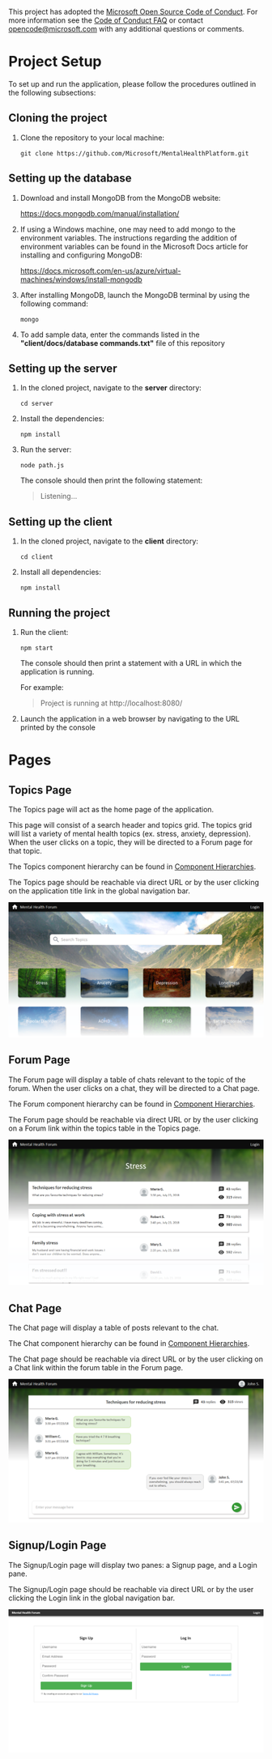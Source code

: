 This project has adopted the [Microsoft Open Source Code of Conduct](https://opensource.microsoft.com/codeofconduct/). For more information see the [Code of Conduct FAQ](https://opensource.microsoft.com/codeofconduct/faq/) or contact [opencode@microsoft.com](mailto:opencode@microsoft.com) with any additional questions or comments.

# Project Setup

To set up and run the application, please follow the procedures outlined in the following subsections:

## Cloning the project

1. Clone the repository to your local machine:

   ```
   git clone https://github.com/Microsoft/MentalHealthPlatform.git
   ```

## Setting up the database

1.  Download and install MongoDB from the MongoDB website:
  
    https://docs.mongodb.com/manual/installation/

2. If using a Windows machine, one may need to add mongo to the environment variables. The instructions regarding the addition of environment variables can be found in the Microsoft Docs article for installing and configuring MongoDB:

    https://docs.microsoft.com/en-us/azure/virtual-machines/windows/install-mongodb

3.  After installing MongoDB, launch the MongoDB terminal by using the following command:
  
    ```
    mongo
    ```

4.  To add sample data, enter the commands listed in the **"client/docs/database commands.txt"** file of this repository

## Setting up the server

1.  In the cloned project, navigate to the **server** directory:

    ```
    cd server
    ```

2.  Install the dependencies:

    ```
    npm install
    ```

3.  Run the server:

    ```
    node path.js
    ```
    
    The console should then print the following statement:

    > Listening...

## Setting up the client

1.  In the cloned project, navigate to the **client** directory:

    ```
    cd client
    ```

2.  Install all dependencies:

    ```
    npm install
    ```

## Running the project

1.  Run the client:

    ```
    npm start
    ```

    The console should then print a statement with a URL in which the application is running.

    For example:

    > Project is running at http://localhost:8080/

2.  Launch the application in a web browser by navigating to the URL printed by the console

# Pages

## Topics Page

The Topics page will act as the home page of the application.

This page will consist of a search header and topics grid. The topics grid will list a variety of mental health topics (ex. stress, anxiety, depression). When the user clicks on a topic, they will be directed to a Forum page for that topic.

The Topics component hierarchy can be found in [Component Hierarchies](./client/docs/COMPONENT_HIERARCHIES.md).

The Topics page should be reachable via direct URL or by the user clicking on the application title link in the global navigation bar.

![Topics page](./client/docs/topics.png)

## Forum Page

The Forum page will display a table of chats relevant to the topic of the forum. When the user clicks on a chat, they will be directed to a Chat page.

The Forum component hierarchy can be found in [Component Hierarchies](./client/docs/COMPONENT_HIERARCHIES.md).

The Forum page should be reachable via direct URL or by the user clicking on a Forum link within the topics table in the Topics page.

![Forum page](./client/docs/forum.png)

## Chat Page

The Chat page will display a table of posts relevant to the chat.

The Chat component hierarchy can be found in [Component Hierarchies](./docs/COMPONENT_HIERARCHIES.md).

The Chat page should be reachable via direct URL or by the user clicking on a Chat link within the forum table in the Forum page.

![Chat page](./client/docs/chat.png)

## Signup/Login Page

The Signup/Login page will display two panes: a Signup page, and a Login pane.

The Signup/Login page should be reachable via direct URL or by the user clicking the Login link in the global navigation bar.

![Signup/Login page](./client/docs/login.png)